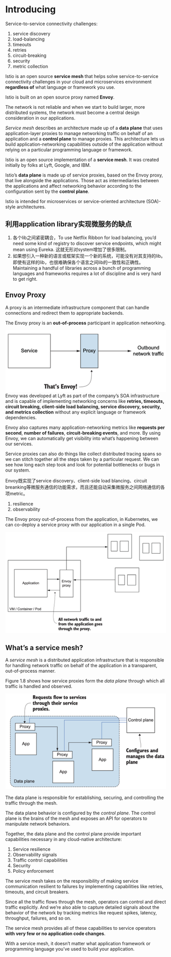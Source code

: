 # Introducing

Service-to-service connectivity challenges:

1. service discovery
2. load-balancing
3. timeouts
4. retries
5. circuit-breaking
6. security
7. metric collection

Istio is an open source **service mesh** that helps solve service-to-service connectivity challenges in your cloud and microservices environment **regardless of** what language or framework you use.

Istio is built on an open source proxy named **Envoy**.

The network is not reliable and when we start to build larger, more distributed systems, the network must become a central design consideration in our applications. 

*Service mesh* describes an architecture made up of a **data plane** that uses application-layer proxies to manage networking traffic on behalf of an application and a **control plane** to manage proxies. This architecture lets us build application-networking capabilities outside of the application without relying on a particular programming language or framework.

Istio is an open source implementation of a **service mesh**. It was created initially by folks at Lyft, Google, and IBM.

Istio’s **data plane** is made up of service proxies, based on the Envoy proxy, that live alongside the applications. Those act as intermediaries between the applications and affect networking behavior according to the configuration sent by the **control plane**.

Istio is intended for microservices or service-oriented architecture (SOA)-style architectures.

## 利用application library实现微服务的缺点

1. 各个lib之间紧密耦合，To use Netflix Ribbon for load balancing, you’d need some kind of registry to discover service endpoints, which might mean using Eureka. 这就无形对system增加了很多限制。
2. 如果想引入一种新的语言或框架实现一个新的系统，可能没有对其支持的lib。即使有这样的lib，也很难确保各个语言之间lib的一致性和正确性。 
   Maintaining a handful of libraries across a bunch of programming languages and frameworks requires a lot of discipline and is very hard to get right.

## Envoy Proxy

A proxy is an intermediate infrastructure component that can handle connections and redirect them to appropriate backends. 

The Envoy proxy is an **out-of-process** participant in application networking.

![image-20231003110040571](./image/image-20231003110040571.png)Envoy was developed at Lyft as part of the company’s SOA infrastructure and is capable of implementing networking concerns like **retries, timeouts, circuit breaking, client-side load balancing, service discovery, security, and metrics collection** without any explicit language or framework dependencies.

Envoy also captures many application-networking metrics like **requests per second**, **number of failures**, **circuit-breaking events**, and more. By using Envoy, we can automatically get visibility into what’s happening between our services.

Service proxies can also do things like collect distributed tracing spans so we can stitch together all the steps taken by a particular request. We can see how long each step took and look for potential bottlenecks or bugs in our system.

Envoy既实现了service discovery、client-side load blancing、circuit breanking等微服务通信的功能需求，而且还能自动采集微服务之间网络通信的各项metric。

1. resilience 
2. observability

The Envoy proxy out-of-process from the application, in Kubernetes, we can co-deploy a service proxy with our application in a single Pod.

![image-20231003122414837](./image/image-20231003122414837.png)

## What’s a service mesh?

A *service mesh* is a distributed application infrastructure that is responsible for handling network traffic on behalf of the application in a transparent, out-of-process manner. 

Figure 1.8 shows how service proxies form the *data plane* through which all traffic is handled and observed.

![image-20231003124000111](./image/image-20231003124000111.png)

The data plane is responsible for establishing, securing, and controlling the traffic through the mesh.

The data plane behavior is configured by the *control plane*. The control plane is the brains of the mesh and exposes an API for operators to manipulate network behaviors.

Together, the data plane and the control plane provide important capabilities necessary in any cloud-native architecture:

1. Service resilience
2. Observability signals
3. Traffic control capabilities
4. Security
5. Policy enforcement

The service mesh takes on the responsibility of making service communication resilient to failures by implementing capabilities like retries, timeouts, and circuit breakers. 

Since all the traffic flows through the mesh, operators can control and direct traffic explicitly. And we’re also able to capture detailed signals about the behavior of the network by tracking metrics like request spikes, latency, throughput, failures, and so on. 

The service mesh provides all of these capabilities to service operators **with very few or no application code changes**.

With a service mesh, it doesn’t matter what application framework or programming language you’ve used to build your application.




















